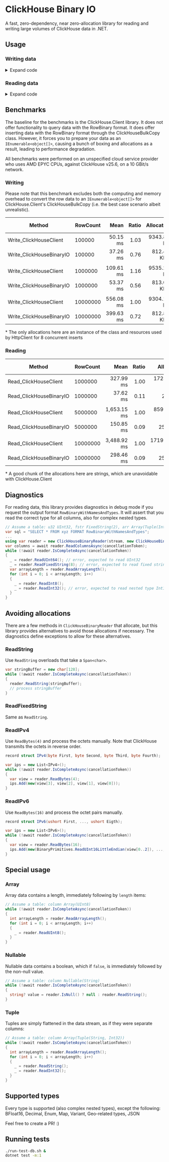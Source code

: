 # ClickHouse Binary IO

A fast, zero-dependency, near zero-allocation library for reading and writing large volumes of ClickHouse data in .NET.

## Usage

### Writing data

<details>
<summary>Expand code</summary>

```csharp
class RowHttpContent(Row[] rows) : HttpContent
{
  protected override Task SerializeToStreamAsync(Stream stream, TransportContext? context)
  {
    return SerializeToStreamAsync(stream, context, default);
  }

  protected override async Task SerializeToStreamAsync(Stream stream, TransportContext? context, CancellationToken cancellationToken)
  {
    await using var writer = new ClickHouseBinaryWriter(stream, new ClickHouseBinaryWriterOptions());
    for (int i = 0; i < rows.Length; i++)
    {
      var row = rows[i];
      writer.WriteDate(row.Day);
      writer.WriteString(row.PageUrl);
      writer.WriteUInt16(row.CountryId);
      writer.WriteUInt8(row.BrowserId);
      writer.WriteUInt8(row.DeviceId);
      writer.WriteUInt8(row.OsId);
      writer.WriteUInt64(row.Visits);

      // Flush every once in a while to avoid blocking writes to the underlying stream once the buffer is full
      if ((i % 50_000) != 0)
      {
        await writer.FlushAsync(cancellationToken);
      }
    }
  }

  protected override bool TryComputeLength(out long length)
  {
    length = 0;
    return false;
  }
}

var sql = "INSERT INTO xyz FORMAT RowBinary";
var queryParams = new QueryString().Add("user", "...").Add("password", "...").Add("database", "...").Add("query", sql);

using var request = new HttpRequestMessage(HttpMethod.Post, $"http://localhost:8123{queryParams}");
request.Content = new RowHttpContent(rows);
request.Headers.Accept.Add(new MediaTypeWithQualityHeaderValue("application/octet-stream"));

using var httpClient = new HttpClient();
await httpClient.SendAsync(request, cancellationToken);
```

</details>

### Reading data

<details>
<summary>Expand code</summary>

```csharp
var sql = "SELECT * FROM xyz FORMAT RowBinary";
var queryParams = new QueryString().Add("user", "...").Add("password", "...").Add("database", "...").Add("query", sql);

using var request = new HttpRequestMessage(HttpMethod.Post, $"http://localhost:8123{queryParams}");
request.Headers.Accept.Add(new MediaTypeWithQualityHeaderValue("application/octet-stream"));

using var httpClient = new HttpClient();
using var response = await httpClient.SendAsync(request, HttpCompletionOption.ResponseHeadersRead, cancellationToken);
var stream = await response.Content.ReadAsStreamAsync(cancellationToken);

using var reader = new ClickHouseBinaryReader(stream, new ClickHouseBinaryReaderOptions());
var rows = new List<Row>();
while (!await reader.IsCompleteAsync(cancellationToken))
{
  rows.Add(new Row()
  {
    Day = reader.ReadDate(),
    PageUrl = reader.ReadString(),
    CountryId = reader.ReadUInt16(),
    BrowserId = reader.ReadUInt8(),
    DeviceId = reader.ReadUInt8(),
    OsId = reader.ReadUInt8(),
    Visits = reader.ReadUInt64(),
  });
}
```

It's important to use `HttpCompletionOption.ResponseHeadersRead` to stream the response rather than buffer it as a whole in-memory.

</details>

## Benchmarks

The baseline for the benchmarks is the ClickHouse.Client library. It does not offer functionality to query data with the
RowBinary format. It does offer inserting data with the RowBinary format through the ClickHouseBulkCopy class. However,
it forces you to prepare your data as an `IEnumerable<object[]>`, causing a bunch of boxing and allocations as a result,
leading to performance degradation.

All benchmarks were performed on an unspecified cloud service provider who uses AMD EPYC CPUs, against ClickHouse v25.6, on a 10 GBit/s network.

### Writing

Please note that this benchmark excludes both the computing and memory overhead to convert the row data to an
`IEnumerable<object[]>` for ClickHouse.Client's ClickHouseBulkCopy (i.e. the best case scenario albeit unrealistic).

| Method                   | RowCount | Mean      | Ratio | Allocated   | Alloc Ratio |
|------------------------- |--------- |----------:|------:|------------:|------------:|
| Write_ClickHouseClient   | 100000   |  50.15 ms |  1.03 | 9343.83 KB  |        1.00 |
| Write_ClickHouseBinaryIO | 100000   |  37.26 ms |  0.76 |  812.48 KB* |        0.09 |
|                          |          |           |       |             |             |
| Write_ClickHouseClient   | 1000000  | 109.61 ms |  1.16 | 9535.29 KB  |        1.00 |
| Write_ClickHouseBinaryIO | 1000000  |  53.37 ms |  0.56 |  813.07 KB* |        0.09 |
|                          |          |           |       |             |             |
| Write_ClickHouseClient   | 10000000 | 556.08 ms |  1.00 | 9304.19 KB  |        1.00 |
| Write_ClickHouseBinaryIO | 10000000 | 399.63 ms |  0.72 |  812.83 KB* |        0.09 |

\* The only allocations here are an instance of the class and resources used by HttpClient for 8 concurrent inserts

### Reading

| Method                  | RowCount | Mean        | Ratio | Allocated      | Alloc Ratio |
|------------------------ |--------- |------------:|------:|---------------:|------------:|
| Read_ClickHouseClient   | 1000000  |   327.99 ms |  1.00 |  172400.84 KB* |       1.000 |
| Read_ClickHouseBinaryIO | 1000000  |    37.62 ms |  0.11 |       25.3 KB  |       0.000 |
|                         |          |             |       |                |             |
| Read_ClickHouseClient   | 5000000  | 1,653.15 ms |  1.00 |  859901.87 KB* |       1.000 |
| Read_ClickHouseBinaryIO | 5000000  |   150.85 ms |  0.09 |      25.31 KB  |       0.000 |
|                         |          |             |       |                |             |
| Read_ClickHouseClient   | 10000000 | 3,488.92 ms |  1.00 | 1719275.91 KB* |       1.000 |
| Read_ClickHouseBinaryIO | 10000000 |   298.46 ms |  0.09 |      25.31 KB  |       0.000 |

\* A good chunk of the allocations here are strings, which are unavoidable with ClickHouse.Client

## Diagnostics

For reading data, this library provides diagnostics in debug mode if you request the output format `RowBinaryWithNamesAndTypes`.
It will assert that you read the correct type for all columns, also for complex nested types.

```csharp
// Assume a table: u32 UInt32, fstr FixedString(2), arr Array(Tuple(Int8, Int16))
var sql = "SELECT * FROM xyz FORMAT RowBinaryWithNamesAndTypes";
...
using var reader = new ClickHouseBinaryReader(stream, new ClickHouseBinaryReaderOptions());
var columns = await reader.ReadColumnsAsync(cancellationToken);
while (!await reader.IsCompleteAsync(cancellationToken))
{
  _ = reader.ReadUInt64(); // error, expected to read UInt32
  _ = reader.ReadFixedString(8); // error, expected to read fixed string with length 2, not 8
  var arrayLength = reader.ReadArrayLength();
  for (int i = 0; i < arrayLength; i++)
  {
    _ = reader.ReadInt8();
    _ = reader.ReadInt32(); // error, expected to read nested type Int16
  }
}
```

## Avoiding allocations

There are a few methods in `ClickHouseBinaryReader` that allocate, but this library provides alternatives to avoid
those allocations if necessary. The diagnostics define exceptions to allow for these alternatives.

### ReadString

Use `ReadString` overloads that take a `Span<char>`.
```csharp
var stringBuffer = new char[128];
while (!await reader.IsCompleteAsync(cancellationToken))
{
  reader.ReadString(stringBuffer);
  // process stringBuffer
}
```

### ReadFixedString

Same as `ReadString`.

### ReadIPv4

Use `ReadBytes(4)` and process the octets manually. Note that ClickHouse transmits the octets in reverse order.
```csharp
record struct IPv4(byte First, byte Second, byte Third, byte Fourth);

var ips = new List<IPv4>();
while (!await reader.IsCompleteAsync(cancellationToken))
{
  var view = reader.ReadBytes(4);
  ips.Add(new(view[3], view[2], view[1], view[0]));
}
```

### ReadIPv6

Use `ReadBytes(16)` and process the octet pairs manually.

```csharp
record struct IPv6(ushort First, ..., ushort Eigth);

var ips = new List<IPv6>();
while (!await reader.IsCompleteAsync(cancellationToken))
{
  var view = reader.ReadBytes(16);
  ips.Add(new(BinaryPrimitives.ReadUInt16LittleEndian(view[0..2]), ..., BinaryPrimitives.ReadUInt16LittleEndian(view[14..16])));
}
```

## Special usage

### Array

Array data contains a length, immediately following by `length` items:

```csharp
// Assume a table: column Array(UInt8)
while (!await reader.IsCompleteAsync(cancellationToken))
{
  int arrayLength = reader.ReadArrayLength();
  for (int i = 0; i < arrayLength; i++)
  {
    _ = reader.ReadUInt8();
  }
}
```

### Nullable

Nullable data contains a boolean, which if `false`, is immediately followed by the non-null value.

```csharp
// Assume a table: column Nullable(String)
while (!await reader.IsCompleteAsync(cancellationToken))
{
  string? value = reader.IsNull() ? null : reader.ReadString();
}
```

### Tuple

Tuples are simply flattened in the data stream, as if they were separate columns:

```csharp
// Assume a table: column Array(Tuple(String, Int32))
while (!await reader.IsCompleteAsync(cancellationToken))
{
  int arrayLength = reader.ReadArrayLength();
  for (int i = 0; i < arrayLength; i++)
  {
    _ = reader.ReadString();
    _ = reader.ReadInt32();
  }
}
```

## Supported types

Every type is supported (also complex nested types), except the following: BFloat16, Decimal, Enum, Map, Variant, Geo-related types, JSON

Feel free to create a PR! :)

## Running tests

```sh
./run-test-db.sh &
dotnet test -m:1
```